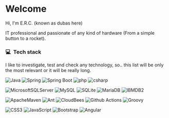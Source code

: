 # Welcome

Hi, I'm E.R.C. (known as dubas here)

IT professional and passionate of any kind of hardware (From a simple button to a rocket).

### 💻 &nbsp;Tech stack

I like to investigate, test and check any technology, so.. this list will be only the most relevant or it will be really long.

![Java](https://img.shields.io/badge/Java-ED8B00?style=plastic&logo=java&logoColor=white)
![Spring](https://img.shields.io/badge/Spring-6DB33F?style=plastic&logo=spring&logoColor=white)
![Spring Boot](https://img.shields.io/badge/Spring_Boot-F2F4F9?style=plastic&logo=spring-boot)
![php](https://img.shields.io/badge/-PHP-black)
![csharp](https://img.shields.io/badge/C-Sharp-black)

![MicrosoftSQLServer](https://img.shields.io/badge/Microsoft%20SQL%20Server-CC2927?style=plastic&logo=microsoft%20sql%20server&logoColor=white)
![MySQL](https://img.shields.io/badge/MySQL-005C84?style=plastic&logo=mysql&logoColor=white)
![SQLite](https://img.shields.io/badge/SQLite-07405E?style=plastic&logo=sqlite&logoColor=white)
![MariaDB](https://img.shields.io/badge/MariaDB-003545?style=plastic&logo=mariadb&logoColor=white)
![IBMDB2](https://img.shields.io/badge/IBM-DB2-blue)

![ApacheMaven](https://img.shields.io/badge/apache_maven-C71A36?style=plastic&logo=apachemaven&logoColor=white)
![Ant](https://img.shields.io/badge/Apache-Ant-blue)
![CloudBees](https://img.shields.io/badge/-Jenkins-blue)
![Github Actions](https://img.shields.io/badge/Github-Actions-black)
![Groovy](https://img.shields.io/badge/Apache-Groovy-blue)

![CSS3](https://img.shields.io/badge/-CSS3-1572B6?style=plastic&logo=css3&logoColor=white)
![JavaScript](https://img.shields.io/badge/-JavaScript-F7DF1E?style=plastic&logo=JavaScript&logoColor=black)
![Bootstrap](https://img.shields.io/badge/Bootstrap-563D7C?style=plastic&logo=bootstrap&logoColor=white)
![Angular](https://img.shields.io/badge/Angular-14-blue)

<!--
**dubasdey/dubasdey** is a ✨ _special_ ✨ repository because its `README.md` (this file) appears on your GitHub profile.

Here are some ideas to get you started:

- 🔭 I’m currently working on ...
- 🌱 I’m currently learning ...
- 👯 I’m looking to collaborate on ...
- 🤔 I’m looking for help with ...
- 💬 Ask me about ...
- 📫 How to reach me: ...
- 😄 Pronouns: ...
- ⚡ Fun fact: ...
-->
